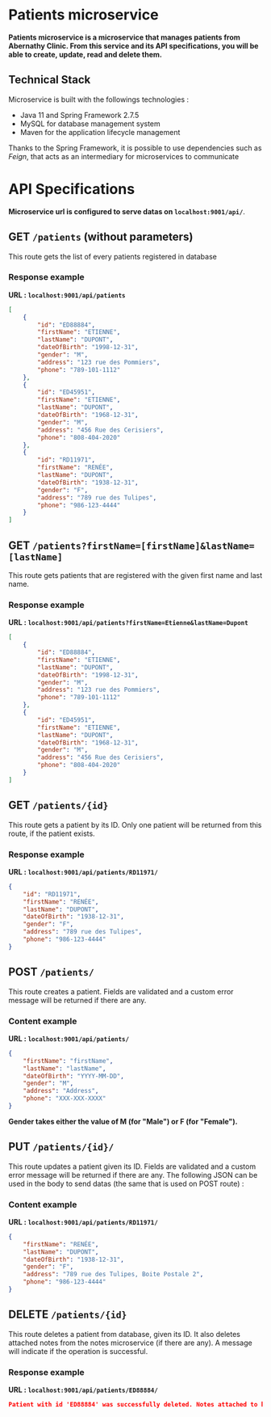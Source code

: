 # Patients microservice
**Patients microservice is a microservice that manages patients from Abernathy Clinic.
From this service and its API specifications, you will be able to create, update, read and delete them.**

## Technical Stack
Microservice is built with the followings technologies :
- Java 11 and Spring Framework 2.7.5
- MySQL for database management system
- Maven for the application lifecycle management

Thanks to the Spring Framework, it is possible to use dependencies such as *Feign*, that acts as an intermediary for microservices to communicate

# API Specifications
**Microservice url is configured to serve datas on `localhost:9001/api/`**.

## GET `/patients` (without parameters)
This route gets the list of every patients registered in database

### Response example
**URL : `localhost:9001/api/patients`**
```json
[
    {
        "id": "ED88884",
        "firstName": "ETIENNE",
        "lastName": "DUPONT",
        "dateOfBirth": "1998-12-31",
        "gender": "M",
        "address": "123 rue des Pommiers",
        "phone": "789-101-1112"
    },
    {
        "id": "ED45951",
        "firstName": "ETIENNE",
        "lastName": "DUPONT",
        "dateOfBirth": "1968-12-31",
        "gender": "M",
        "address": "456 Rue des Cerisiers",
        "phone": "808-404-2020"
    },
    {
        "id": "RD11971",
        "firstName": "RENÉE",
        "lastName": "DUPONT",
        "dateOfBirth": "1938-12-31",
        "gender": "F",
        "address": "789 rue des Tulipes",
        "phone": "986-123-4444"
    }
]
```

## GET `/patients?firstName=[firstName]&lastName=[lastName]`
This route gets patients that are registered with the given first name and last name.

### Response example
**URL : `localhost:9001/api/patients?firstName=Etienne&lastName=Dupont`**
```json
[
    {
        "id": "ED88884",
        "firstName": "ETIENNE",
        "lastName": "DUPONT",
        "dateOfBirth": "1998-12-31",
        "gender": "M",
        "address": "123 rue des Pommiers",
        "phone": "789-101-1112"
    },
    {
        "id": "ED45951",
        "firstName": "ETIENNE",
        "lastName": "DUPONT",
        "dateOfBirth": "1968-12-31",
        "gender": "M",
        "address": "456 Rue des Cerisiers",
        "phone": "808-404-2020"
    }
]
```

## GET `/patients/{id}`
This route gets a patient by its ID. Only one patient will be returned from this route, if the patient exists.

### Response example
**URL : `localhost:9001/api/patients/RD11971/`**
```json
{
    "id": "RD11971",
    "firstName": "RENÉE",
    "lastName": "DUPONT",
    "dateOfBirth": "1938-12-31",
    "gender": "F",
    "address": "789 rue des Tulipes",
    "phone": "986-123-4444"
}
```

## POST `/patients/`
This route creates a patient. Fields are validated and a custom error message will be returned if there are any. 

### Content example
**URL : `localhost:9001/api/patients/`**
```json
{
    "firstName": "firstName",
    "lastName": "lastName",
    "dateOfBirth": "YYYY-MM-DD",
    "gender": "M",
    "address": "Address",
    "phone": "XXX-XXX-XXXX"
}
```
**Gender takes either the value of M (for "Male") or F (for "Female").**

## PUT `/patients/{id}/`
This route updates a patient given its ID. Fields are validated and a custom error message will be returned if there are any. The following JSON can be used in the body to send datas (the same that is used on POST route) :

### Content example
**URL : `localhost:9001/api/patients/RD11971/`**
```json
{
    "firstName": "RENÉE",
    "lastName": "DUPONT",
    "dateOfBirth": "1938-12-31",
    "gender": "F",
    "address": "789 rue des Tulipes, Boite Postale 2",
    "phone": "986-123-4444"
}
```

## DELETE `/patients/{id}`

This route deletes a patient from database, given its ID. It also deletes attached notes from the notes microservice (if there are any).
A message will indicate if the operation is successful.

### Response example
**URL : `localhost:9001/api/patients/ED88884/`**
```json
Patient with id 'ED88884' was successfully deleted. Notes attached to him were also deleted.
```